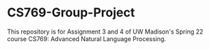 # CS769-Group-Project
This repository is for Assignment 3 and 4 of UW Madison's Spring 22 course CS769: Advanced Natural Language Processing.
